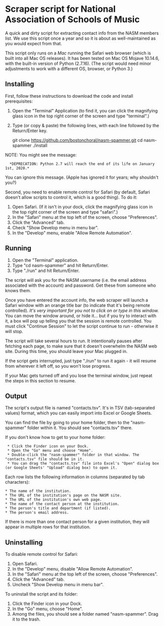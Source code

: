 Scraper script for National Association of Schools of Music
===========================================================

A quick and dirty script for extracting contact info from the NASM members list.
We use this script once a year and so it is about as well-maintained as you would expect from that.

This script only runs on a *Mac* running the Safari web browser (which is built into all Mac OS releases).
It has been tested on Mac OS Mojave 10.14.6, with the built-in version of Python (2.7.16).
(The script would need minor adjustments to work with a different OS, browser, or Python 3.)

Installing
----------

First, follow these instructions to download the code and install prerequisites:

1. Open the "Terminal" Application (to find it, you can click the magnifying glass icon in the top right corner of the screen and type "terminal".)
2. Type (or copy & paste) the following lines, with each line followed by the Return/Enter key.

     git clone https://github.com/bostonchoral/nasm-spammer.git
     cd nasm-spammer
     ./install


NOTE: You might see the message:

      *DEPRECATION: Python 2.7 will reach the end of its life on January 1st, 2020.*

You can ignore this message. (Apple has ignored it for years; why shouldn't you?)


Second, you need to enable remote control for Safari (by default, Safari doesn't allow scripts to control it, which is a good thing). To do it:

1. Open Safari. (If it isn't in your dock, click the magnifying glass icon in the top right corner of the screen and type "safari".)
2. In the "Safari" menu at the top left of the screen, choose "Preferences".
3. Click the "Advanced" tab.
4. Check "Show Develop menu in menu bar".
5. In the "Develop" menu, enable "Allow Remote Automation".


Running
-------

1. Open the "Terminal" application.
2. Type "cd nasm-spammer" and hit Return/Enter.
3. Type "./run" and hit Return/Enter.

The script will ask you for the NASM username (i.e. the email address associated with the account) and password. Get these from someone who knows them.

Once you have entered the account info, the web scraper will launch a Safari window with an orange title bar (to
indicate that it's being remote controlled). *It's very important for you not to click on or type in this window.* 
You can move the window around, or hide it... but if you try to interact with it, a box will pop up telling you that
the session is remote controlled. You must click "Continue Session" to let the script continue to run - otherwise it
will stop.

The script will take several hours to run. It intentionally pauses after fetching each page, to make sure that it
doesn't overwhelm the NASM web site. During this time, you should leave your Mac plugged in.

If the script gets interrupted, just type "./run" to run it again - it will resume from wherever it left off, so you won't lose progress.

If your Mac gets turned off and you lose the terminal window, just repeat the steps in this section to resume.


Output
------

The script's output file is named "contacts.tsv". It's in TSV (tab-separated values) format, which you can easily import into Excel or Google Sheets.

You can find the file by going to your home folder, then to the "nasm-spammer" folder within it. You should see "contacts.tsv" there.

If you don't know how to get to your home folder:

     * Click the Finder icon on your Dock.
     * Open the "Go" menu and choose "Home".
     * Double-click the "nasm-spammer" folder in that window. The "contacts.tsv" file should be in it.
     * You can drag the "contacts.tsv" file into Excel's "Open" dialog box (or Google Sheets' "Upload" dialog box) to open it.

Each row lists the following information in columns (separated by tab characters):

    * The name of the institution.
    * The URL of the institution's page on the NASM site.
    * The URL of the institution's own web page.
    * The name of the contact person at the institution.
    * The person's title and department (if listed).
    * The person's email address.

If there is more than one contact person for a given institution, they will appear in multiple rows for that institution.


Uninstalling
------------

To disable remote control for Safari:

1. Open Safari.
2. In the "Develop" menu, disable "Allow Remote Automation".
3. In the "Safari" menu at the top left of the screen, choose "Preferences".
4. Click the "Advanced" tab.
5. Uncheck "Show Develop menu in menu bar".

To uninstall the script and its folder:

1. Click the Finder icon in your Dock.
2. In the "Go" menu, choose "Home".
3. Among the files, you should see a folder named "nasm-spammer". Drag it to the trash.




